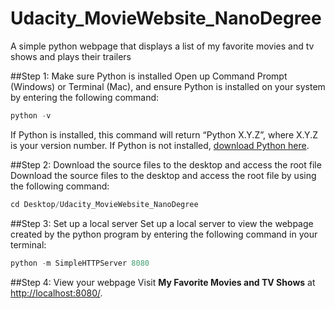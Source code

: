 # Udacity_MovieWebsite_NanoDegree
A simple python webpage that displays a list of my favorite movies and tv shows and plays their trailers

##Step 1: Make sure Python is installed
Open up Command Prompt (Windows) or Terminal (Mac), and ensure Python is installed on your system by entering the following command:
```python
python -v
```
If Python is installed, this command will return “Python X.Y.Z”, where X.Y.Z is your version number. If Python is not installed, [download Python here](https://www.python.org/downloads/).

##Step 2: Download the source files to the desktop and access the root file 
Download the source files to the desktop and access the root file by using the following command:
```python
cd Desktop/Udacity_MovieWebsite_NanoDegree
```

##Step 3: Set up a local server
Set up a local server to view the webpage created by the python program by entering the following command in your terminal:
```python
python -m SimpleHTTPServer 8080
```

##Step 4: View your webpage 
Visit **My Favorite Movies and TV Shows** at [http://localhost:8080/](http://localhost:8080/). 

